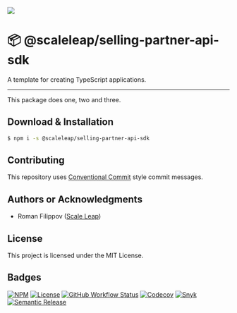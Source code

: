 ![](https://raw.githubusercontent.com/ScaleLeap/selling-partner-api-sdk/master/docs/assets/header.png)

📦 @scaleleap/selling-partner-api-sdk
===================================

A template for creating TypeScript applications.

---

This package does one, two and three.

## Download & Installation

```sh
$ npm i -s @scaleleap/selling-partner-api-sdk
```

## Contributing

This repository uses [Conventional Commit](https://www.conventionalcommits.org/) style commit messages.

## Authors or Acknowledgments

* Roman Filippov ([Scale Leap](https://www.scaleleap.com))

## License

This project is licensed under the MIT License.

## Badges

[![NPM](https://img.shields.io/npm/v/@scaleleap/selling-partner-api-sdk)](https://npm.im/@scaleleap/selling-partner-api-sdk)
[![License](https://img.shields.io/npm/l/@scaleleap/selling-partner-api-sdk)](./LICENSE)
[![GitHub Workflow Status](https://img.shields.io/github/workflow/status/ScaleLeap/selling-partner-api-sdk/CI)](https://github.com/ScaleLeap/selling-partner-api-sdk/actions)
[![Codecov](https://img.shields.io/codecov/c/github/scaleleap/typescript-template)](https://codecov.io/gh/ScaleLeap/selling-partner-api-sdk)
[![Snyk](https://img.shields.io/snyk/vulnerabilities/github/scaleleap/typescript-template)](https://snyk.io/test/github/scaleleap/typescript-template)
[![Semantic Release](https://img.shields.io/badge/%20%20%F0%9F%93%A6%F0%9F%9A%80-semantic--release-e10079.svg)](https://github.com/semantic-release/semantic-release)
